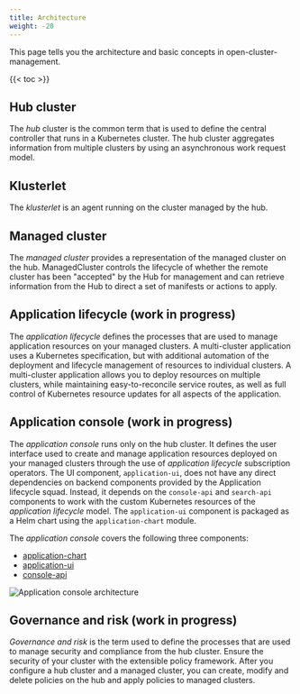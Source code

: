 ```yaml
---
title: Architecture
weight: -20
---
```


This page tells you the architecture and basic concepts in open-cluster-management.

<!-- spellchecker-disable -->

{{< toc >}}

<!-- spellchecker-enable -->

## Hub cluster

The _hub_ cluster is the common term that is used to define the central controller that runs in a Kubernetes cluster.
The hub cluster aggregates information from multiple clusters by using an asynchronous work request model.


## Klusterlet

The _klusterlet_ is an agent running on the cluster managed by the hub.


## Managed cluster

The _managed cluster_ provides a representation of the managed cluster on the hub. ManagedCluster controls the lifecycle of whether the remote cluster has been "accepted" by the Hub for management and can retrieve information from the Hub to direct a set of manifests or actions to apply.


## Application lifecycle (work in progress)

The _application lifecycle_ defines the processes that are used to manage application resources on your managed clusters.
A multi-cluster application uses a Kubernetes specification, but with additional automation of the deployment and lifecycle management of resources to individual clusters.
A multi-cluster application allows you to deploy resources on multiple clusters, while maintaining easy-to-reconcile service routes, as well as full control of Kubernetes resource updates for all aspects of the application.


## Application console (work in progress)

The _application console_ runs only on the hub cluster. It defines the user interface used to create and manage application resources deployed on your managed clusters through the use of _application lifecycle_ subscription operators. The UI component, `application-ui`, does not have any direct dependencies on backend components provided by the Application lifecycle squad. Instead, it depends on the `console-api` and `search-api` components to work with the custom Kubernetes resources of the _application lifecycle_ model. The `application-ui` component is packaged as a Helm chart using the `application-chart` module.

The _application console_ covers the following three components:
- [application-chart](https://github.com/open-cluster-management/application-chart)
- [application-ui](https://github.com/open-cluster-management/application-ui)
- [console-api](https://github.com/open-cluster-management/console-api)

![Application console architecture](../../app-console-arch.png)


## Governance and risk (work in progress)

_Governance and risk_ is the term used to define the processes that are used to manage security and compliance from the hub cluster. Ensure the security of your cluster with the extensible policy framework. After you configure a hub cluster and a managed cluster, you can create, modify and delete policies on the hub and apply policies to managed clusters.
